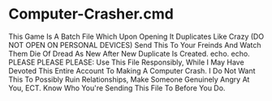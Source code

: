# Computer-Crasher.cmd
This Game Is A Batch File Which Upon Opening It Duplicates Like Crazy (DO NOT OPEN ON PERSONAL DEVICES)
Send This To Your Freinds And Watch Them Die Of Dread As New After New Duplicate Is Created.
echo.
echo.
PLEASE PLEASE PLEASE: Use This File Responsibly, While I May Have Devoted This Entire Account To Making A Computer Crash. I Do Not Want This To Possibly Ruin Relationships, Make Someone Genuinely Angry At You, ECT. Know Who You're Sending This File To Before You Do.
